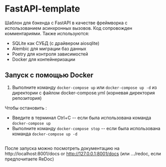 # FastAPI-template

Шаблон для бэкенда с FastAPI в качестве фреймворка с использованием асинхронных вызовов. Код сопровожден комментариями.
Также используются:
  - SQLite как СУБД (с драйвером aiosqlite)
  - Alembic для миграции баз данных
  - Poetry для контроля зависимостей
  - Docker для контейнеризации

## Запуск с помощью Docker

  1. Выполните команду ```docker-compose up``` или ```docker-compose up -d``` из директории c файлом docker-compose.yml (корневая директория репозитория)

Чтобы остановить :
  + Введите в терминал Ctrl+C -- если была использована команда ```docker-compose up```
  + Выполните команду ```docker-compose stop``` -- если была использована команда ```docker-compose up -d```

##

После запуска можно посмотреть документацию на http://localhost:8001/docs or http://127.0.0.1:8001/docs (или .../redoc, если предпочитаете ReDoc)